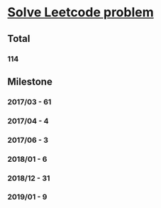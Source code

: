 # [Solve Leetcode problem](https://leetcode.com/)

## Total
### 114

## Milestone
### 2017/03 - 61
### 2017/04 - 4
### 2017/06 - 3
### 2018/01 - 6
### 2018/12 - 31
### 2019/01 - 9
